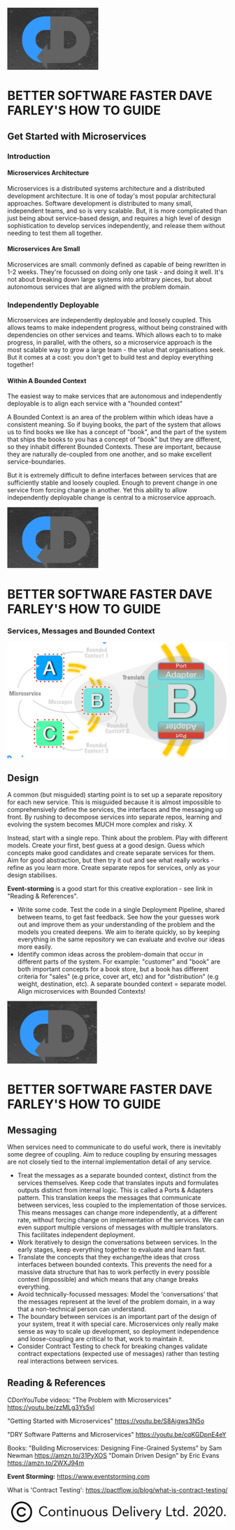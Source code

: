 ![](_page_0_Picture_0.jpeg)

# BETTER SOFTWARE FASTER DAVE FARLEY'S HOW TO GUIDE

## **Get Started with Microservices**

### Introduction

#### **Microservices Architecture**

Microservices is a distributed systems architecture and a distributed development architecture. It is one of today's most popular architectural approaches. Software development is distributed to many small, independent teams, and so is very scalable. But, it is more complicated than just being about service-based design, and requires a high level of design sophistication to develop services independently, and release them without needing to test them all together.

#### Microservices Are Small

Microservices are small: commonly defined as capable of being rewritten in 1-2 weeks. They're focussed on doing only one task - and doing it well. It's not about breaking down large systems into arbitrary pieces, but about autonomous services that are aligned with the problem domain.

### **Independently Deployable**

Microservices are independently deployable and loosely coupled. This allows teams to make independent progress, without being constrained with dependencies on other services and teams. Which allows each to to make progress, in parallel, with the others, so a microservice approach is the most scalable way to grow a large team - the value that organisations seek. But it comes at a cost: you don't get to build test and deploy everything together!

#### Within A Bounded Context

The easiest way to make services that are autonomous and independently deployable is to align each service with a "hounded context"

A Bounded Context is an area of the problem within which ideas have a consistent meaning. So if buying books, the part of the system that allows us to find books we like has a concept of "book", and the part of the system that ships the books to you has a concept of "book" but they are different, so they inhabit different Bounded Contexts. These are important, because they are naturally de-coupled from one another, and so make excellent service-boundaries.

But it is extremely difficult to define interfaces between services that are sufficiently stable and loosely coupled. Enough to prevent change in one service from forcing change in another. Yet this ability to allow independently deployable change is central to a microservice approach.

![](_page_1_Picture_0.jpeg)

# BETTER SOFTWARE FASTER DAVE FARLEY'S HOW TO GUIDE

### Services, Messages and Bounded Context

![](_page_1_Figure_3.jpeg)

## Design

A common (but misguided) starting point is to set up a separate repository for each new service. This is misguided because it is almost impossible to comprehensively define the services, the interfaces and the messaging up front. By rushing to decompose services into separate repos, learning and evolving the system becomes MUCH more complex and risky. X

Instead, start with a single repo. Think about the problem. Play with different models. Create your first, best guess at a good design. Guess which concepts make good candidates and create separate services for them. Aim for good abstraction, but then try it out and see what really works - refine as you learn more. Create separate repos for services, only as your design stabilises.

**Event-storming** is a good start for this creative exploration - see link in "Reading & References".

- Write some code. Test the code in a single Deployment Pipeline, shared between teams, to get fast feedback. See how the your guesses work out and improve them as your understanding of the problem and the models you created deepens. We aim to iterate quickly, so by keeping everything in the same repository we can evaluate and evolve our ideas more easily.
- Identify common ideas across the problem-domain that occur in different parts of the system. For example: "customer" and "book" are both important concepts for a book store, but a book has different criteria for "sales" (e.g price, cover art, etc) and for "distribution" (e.g weight, destination, etc). A separate bounded context = separate model. Align microservices with Bounded Contexts!

![](_page_2_Picture_0.jpeg)

# BETTER SOFTWARE FASTER DAVE FARLEY'S HOW TO GUIDE

## Messaging

When services need to communicate to do useful work, there is inevitably some degree of coupling. Aim to reduce coupling by ensuring messages are not closely tied to the internal implementation detail of any service.

- Treat the messages as a separate bounded context, distinct from the services themselves. Keep code that translates inputs and formulates outputs distinct from internal logic. This is called a Ports & Adapters pattern. This translation keeps the messages that communicate between services, less coupled to the implementation of those services. This means messages can change more independently, at a different rate, without forcing change on implementation of the services. We can even support multiple versions of messages with multiple translators. This facilitates independent deployment.
- Work iteratively to design the conversations between services. In the early stages, keep everything together to evaluate and learn fast.
- Translate the concepts that they exchange/the ideas that cross interfaces between bounded contexts. This prevents the need for a massive data structure that has to work perfectly in every possible context (impossible) and which means that any change breaks everything.
- Avoid technically-focussed messages: Model the 'conversations' that the messages represent at the level of the problem domain, in a way that a non-technical person can understand.
- The boundary between services is an important part of the design of your system, treat it with special care. Microservices only really make sense as way to scale up development, so deployment independence and loose-coupling are critical to that, work to maintain it.
- Consider Contract Testing to check for breaking changes validate contract expectations (expected use of messages) rather than testing real interactions between services.

## **Reading & References**

CDonYouTube videos: "The Problem with Microservices" https://youtu.be/zzMLg3Ys5vl

"Getting Started with Microservices" https://voutu.be/S8Aigws3N5o

"DRY Software Patterns and Microservices" https://youtu.be/cqKGDpnE4eY

Books: "Building Microservices: Designing Fine-Grained Systems" by Sam Newman <a href="https://amzn.to/31PyXOS">https://amzn.to/31PyXOS</a>
"Domain Driven Design" by Eric Evans <a href="https://amzn.to/2WXJ94m">https://amzn.to/2WXJ94m</a>

**Event Storming:** <a href="https://www.eventstorming.com">https://www.eventstorming.com</a>

What is 'Contract Testing': <a href="https://pactflow.io/blog/what-is-contract-testing/">https://pactflow.io/blog/what-is-contract-testing/</a>

![](_page_2_Picture_17.jpeg)